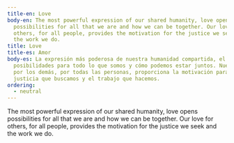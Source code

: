 ```yaml
---
title-en: Love
body-en: The most powerful expression of our shared humanity, love opens
  possibilities for all that we are and how we can be together. Our love for
  others, for all people, provides the motivation for the justice we seek and
  the work we do.
title: Love
title-es: Amor
body-es: La expresión más poderosa de nuestra humanidad compartida, el amor abre
  posibilidades para todo lo que somos y cómo podemos estar juntos. Nuestro amor
  por los demás, por todas las personas, proporciona la motivación para la
  justicia que buscamos y el trabajo que hacemos.
ordering:
  - neutral
---
```

The most powerful expression of our shared humanity, love opens possibilities for all that we are and how we can be together. Our love for others, for all people, provides the motivation for the justice we seek and the work we do.
